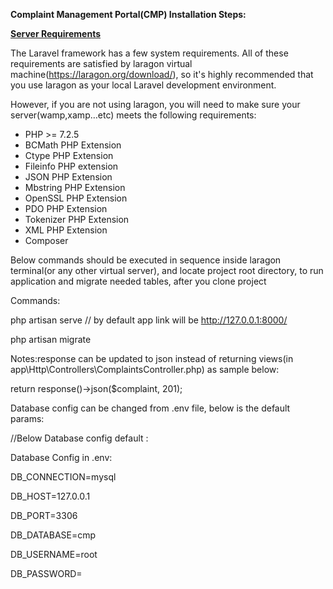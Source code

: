 ﻿**Complaint Management Portal(CMP) Installation Steps:**

[**Server Requirements**](https://laravel.com/docs/7.x#server-requirements)

The Laravel framework has a few system requirements. All of these requirements are satisfied by laragon virtual machine(https://laragon.org/download/), so it's highly recommended that you use laragon  as your local Laravel development environment.

However, if you are not using laragon, you will need to make sure your server(wamp,xamp…etc) meets the following requirements:

- PHP >= 7.2.5
- BCMath PHP Extension
- Ctype PHP Extension
- Fileinfo PHP extension
- JSON PHP Extension
- Mbstring PHP Extension
- OpenSSL PHP Extension
- PDO PHP Extension
- Tokenizer PHP Extension
- XML PHP Extension
- Composer

Below commands should be executed in sequence inside laragon terminal(or any other virtual server), and locate project root directory,  to run application and migrate needed tables, after you clone project

Commands:

php artisan serve // by default app link will be <http://127.0.0.1:8000/>

php artisan migrate

Notes:response can be updated to json instead of returning views(in app\Http\Controllers\ComplaintsController.php) as sample below:

return response()->json($complaint, 201);


Database config can be changed from .env file, below is the default params:

//Below Database config default :

Database Config in .env:

DB\_CONNECTION=mysql

DB\_HOST=127.0.0.1

DB\_PORT=3306

DB\_DATABASE=cmp

DB\_USERNAME=root

DB\_PASSWORD=



